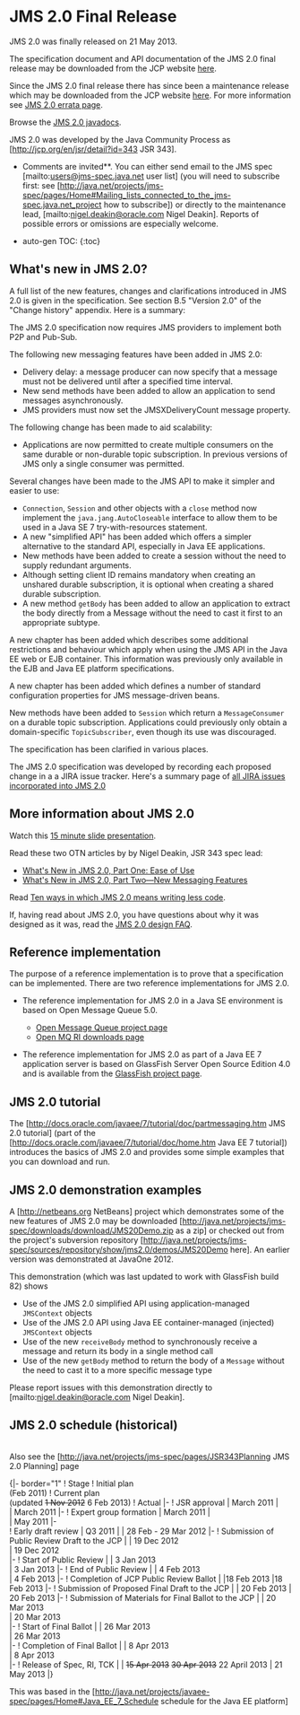 # JMS 2.0 Final Release 

JMS 2.0 was finally released on 21 May 2013.

The specification document and API documentation of the JMS 2.0 final release may be downloaded from the JCP website [here](http://jcp.org/aboutJava/communityprocess/final/jsr343/index.html). 

Since the JMS 2.0 final release there has since been a maintenance release which may be downloaded from the JCP website [here](https://jcp.org/aboutJava/communityprocess/mrel/jsr343/index.html). For more information see [JMS 2.0 errata page](/jms-spec/pages/JMS20RevA).

Browse the [JMS 2.0 javadocs](http://docs.oracle.com/javaee/7/api/index.html?javax/jms/package-summary.html).

JMS 2.0 was developed by the Java Community Process as [http://jcp.org/en/jsr/detail?id=343 JSR 343].

  * Comments are invited**. You can either send email to the JMS spec  [mailto:users@jms-spec.java.net user list] (you will need to subscribe first: see [http://java.net/projects/jms-spec/pages/Home#Mailing_lists_connected_to_the_jms-spec.java.net_project how to  subscribe]) or directly to the maintenance lead,  [mailto:nigel.deakin@oracle.com Nigel Deakin]. Reports of possible errors or omissions are especially welcome.

* auto-gen TOC:
{:toc}

## What's new in JMS 2.0? 

A full list of the new features, changes and clarifications introduced in JMS 2.0 is given in the specification. See section B.5 "Version 2.0" of the "Change history" appendix. Here is a summary:

The JMS 2.0 specification now requires JMS providers to implement both P2P and Pub-Sub.

The following new messaging features have been added in JMS 2.0:
* Delivery delay: a message producer can now specify that a message must not be delivered until after a specified time interval.
* New send methods have been added to allow an application to send messages asynchronously.
* JMS providers must now set the JMSXDeliveryCount message property.

The following change has been made to aid scalability:
* Applications are now permitted to create multiple consumers on the same durable or non-durable topic subscription. In previous versions of JMS only a single consumer was permitted.

Several changes have been made to the JMS API to make it simpler and easier to use:
* `Connection`, `Session` and other objects with a `close` method now implement the `java.jang.AutoCloseable` interface to allow them to be used in a Java SE 7 try-with-resources statement. 
* A new "simplified API" has been added which offers a simpler alternative to the standard API, especially in Java EE applications.
* New methods have been added to create a session without the need to supply redundant arguments.
* Although setting client ID remains mandatory when creating an unshared durable subscription, it is optional when creating a shared durable subscription. 
* A new method `getBody` has been added to allow an application to extract the body directly from a Message without the need to cast it first to an appropriate subtype. 

A new chapter has been added which describes some additional restrictions and behaviour which apply when using the JMS API in the Java EE web or EJB container. This information was previously only available in the EJB and Java EE platform specifications. 

A new chapter has been added which defines a number of standard configuration properties for JMS message-driven beans.

New methods have been added to `Session` which return a `MessageConsumer` on a durable topic subscription. Applications could previously only obtain a domain-specific `TopicSubscriber`, even though its use was discouraged. 

The specification has been clarified in various places.

The JMS 2.0 specification was developed by recording each proposed change in a a JIRA issue tracker. Here's a summary page of  [all JIRA issues incorporated into JMS 2.0](/jms-spec/pages/JSR343Planning)

## More information about JMS 2.0 

Watch this [15 minute slide presentation](http://www.youtube.com/watch?v=itx4xjqI7yY&feature=em-share_video_in_list_user&list=PL74xrT3oGQfCCLFJ2HCTR_iN5hV4penDz).

Read these two OTN articles by by Nigel Deakin, JSR 343 spec lead:
* [What's New in JMS 2.0, Part One: Ease of Use](http://www.oracle.com/technetwork/articles/java/jms20-1947669.html) 
* [What's New in JMS 2.0, Part Two—New Messaging Features](http://www.oracle.com/technetwork/articles/java/jms2messaging-1954190.html)

Read [Ten ways in which JMS 2.0 means writing less code](/jms-spec/pages/JMS20MeansLessCode).

If, having read about JMS 2.0, you have questions about why it was designed as it was, read the [JMS 2.0 design FAQ](/jms-spec/pages/JMS20ReasonsFAQ).

## Reference implementation 

The purpose of a reference implementation is to prove that a specification can be implemented. There are two reference implementations for JMS 2.0.

* The reference implementation for JMS 2.0 in a Java SE environment is based on Open Message Queue 5.0. 
  * [Open Message Queue project page](/openmq)
  * [Open MQ RI downloads page](/openmq/www/downloads/ri/)

* The reference implementation for JMS 2.0 as part of a Java EE 7 application server is based on GlassFish Server Open Source Edition 4.0 and is available from the [GlassFish project page](https://javaee.github.io/glassfish/).

## JMS 2.0 tutorial

The [http://docs.oracle.com/javaee/7/tutorial/doc/partmessaging.htm JMS 2.0 tutorial] (part of the [http://docs.oracle.com/javaee/7/tutorial/doc/home.htm Java EE 7 tutorial]) introduces the basics of JMS 2.0 and provides some simple examples that you can download and run.

## JMS 2.0 demonstration examples 

A [http://netbeans.org NetBeans] project which demonstrates some of the new features of JMS 2.0 may be downloaded  [http://java.net/projects/jms-spec/downloads/download/JMS20Demo.zip as a zip] or checked out from the project's subversion repository [http://java.net/projects/jms-spec/sources/repository/show/jms2.0/demos/JMS20Demo here]. An earlier version was demonstrated at JavaOne 2012.

This demonstration (which was last updated to work with GlassFish build 82) shows
* Use of the JMS 2.0 simplified API  using application-managed `JMSContext` objects
* Use of the JMS 2.0 API using Java EE container-managed (injected) `JMSContext` objects
* Use of the new `receiveBody` method to synchronously receive a message and return its body in a single method call
* Use of the new `getBody` method to return the body of a `Message` without the need to cast it to a more specific message type

Please report issues with this demonstration directly to [mailto:nigel.deakin@oracle.com Nigel Deakin].

##  JMS 2.0 schedule (historical)

<br/>Also see the [http://java.net/projects/jms-spec/pages/JSR343Planning JMS 2.0 Planning] page <br/>

{|- border="1"
! Stage
! Initial plan<br/>(Feb 2011)
! Current plan<br/> (updated  <strike>1 Nov 2012</strike> 6 Feb 2013)
! Actual
|- 
! JSR approval
|  March 2011
|  
| March 2011
|-
! Expert group formation
|  March 2011
|  
| May 2011
|-   
! Early draft review
|  Q3 2011
| 
|   28 Feb - 29 Mar 2012
|-
! Submission of Public Review Draft to the JCP
| 
| 19 Dec 2012 	
| 19 Dec 2012 	
|-
! Start of Public Review
|
| 3  Jan 2013 	
| 3  Jan 2013 
|-
! End of Public Review
|
| 4  Feb 2013 	
| 4  Feb 2013 
|-
! Completion of JCP Public Review Ballot
|
|18 Feb 2013
|18 Feb 2013
|-
! Submission of Proposed Final Draft to the JCP
|
| 20 Feb 2013
| 20 Feb 2013
|-
! Submission of Materials for Final Ballot to the JCP
|
| 20 Mar 2013 	
| 20 Mar 2013 	
|-
! Start of Final Ballot
|
| 26 Mar 2013 	
| 26 Mar 2013 	
|-
! Completion of Final Ballot
|
| 8  Apr 2013 	
| 8  Apr 2013 	
|-
! Release of Spec, RI, TCK 
|
| <strike>15 Apr 2013</strike> <strike>30 Apr 2013</strike> 22 April 2013
| 21 May 2013
|}

This was based in the [http://java.net/projects/javaee-spec/pages/Home#Java_EE_7_Schedule schedule for the Java EE platform]
